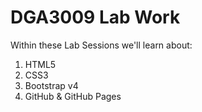 # DGA3009 Lab Work

Within these Lab Sessions we'll learn about:
1. HTML5
2. CSS3
3. Bootstrap v4
4. GitHub & GitHub Pages 